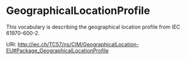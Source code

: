 # GeographicalLocationProfile

This vocabulary is describing the geographical location profile from IEC 61970-600-2.

URI: http://iec.ch/TC57/ns/CIM/GeographicalLocation-EU#Package_GeographicalLocationProfile

